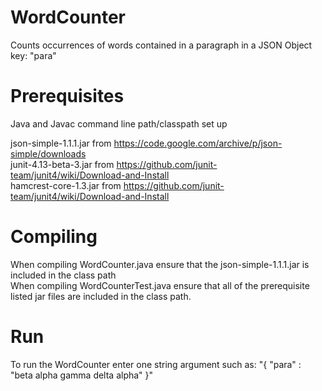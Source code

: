 # WordCounter
Counts occurrences of words contained in a paragraph in a JSON Object key: "para"

# Prerequisites
Java and Javac command line path/classpath set up

json-simple-1.1.1.jar from https://code.google.com/archive/p/json-simple/downloads  
junit-4.13-beta-3.jar from https://github.com/junit-team/junit4/wiki/Download-and-Install  
hamcrest-core-1.3.jar from https://github.com/junit-team/junit4/wiki/Download-and-Install  

# Compiling
When compiling WordCounter.java ensure that the json-simple-1.1.1.jar is included in the class path  
When compiling WordCounterTest.java ensure that all of the prerequisite listed jar files are included in the class path.

# Run
To run the WordCounter enter one string argument such as: "{ \"para\" : \"beta alpha gamma delta alpha\" }"
